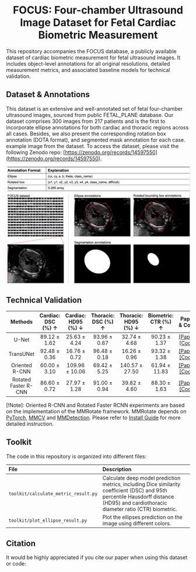 # <div align=center>FOCUS: Four-chamber Ultrasound Image Dataset for Fetal Cardiac Biometric Measurement </div>

This repository accompanies the FOCUS database, a publicly available dataset of cardiac biometric measurement for fetal
ultrasound images.
It includes object-level annotations for all original resolutions, detailed measurement metrics,
and associated baseline models for technical validation.

## Dataset & Annotations

This dataset is an extensive and well-annotated set of fetal four-chamber ultrasound images, sourced from public FETAL_PLANE database.
Our dataset comprises 300 images from 217 patients and is the first to incorporate ellipse annotations for both cardiac and thoracic regions across all cases.
Besides,
we also present the corresponding rotation box annotation (DOTA format), and segmented mask annotation for each case.
example image from the dataset.
To access the dataset, please visit the following Zenodo repo:
[https://zenodo.org/records/14597550](https://zenodo.org/records/14597550).

![Annotation](pictures/annotation.png)


## Technical Validation


|         Methods          | Cardiac: DSC (%) ↑  |  Cardiac: HD95 (%) ↓  | Thoracic: DSC (%) ↑  | Thoracic: HD95 (%) ↓  | Biometric: CTR (%) ↑  |              Paper & Code                                                                                         |
|:------------------------:|:-------------------:|:---------------------:|:--------------------:|:---------------------:|:---------------------:|:-----------------------------------------------------------------------------------------------------------------:|
|          U-Net           |    89.12 ± 1.62     |     25.63 ± 4.24      |     93.96 ± 0.67     |     32.74 ± 4.68      |     90.23 ± 1.37      |          [[Paper]](https://arxiv.org/abs/1505.04597) [[Code]](https://github.com/milesial/Pytorch-UNet)           |   
|        TransUNet         |    92.48 ± 0.36     |     16.76 ± 0.72      |     96.48 ± 0.18     |     16.26 ± 0.96      |     93.32 ± 1.38      |           [[Paper]](https://arxiv.org/abs/2102.04306) [[Code]](https://github.com/Beckschen/TransUNet)            |
|      Oriented R-CNN      |    60.00 ± 3.10     |    109.96 ± 10.06     |     69.42 ± 5.25     |    140.57 ± 27.50     |     61.94 ± 11.83     |          [[Paper]](https://arxiv.org/abs/2108.05699) [[Code]](https://github.com/open-mmlab/mmdetection)          |
|   Rotated Faster R-CNN   |    86.60 ± 0.72     |     27.97 ± 1.28      |     91.00 ± 0.94     |     39.82 ± 4.60      |     88.30 ± 1.63      | [[Paper]](https://dl.acm.org/doi/abs/10.1145/3402597.3402605) [[Code]](https://github.com/open-mmlab/mmdetection) |

[!Note]: Oriented R-CNN and Rotated Faster RCNN experiments are based on the implementation of the MMRotate framework.
MMRotate depends on [PyTorch](https://pytorch.org/), [MMCV](https://github.com/open-mmlab/mmcv) and [MMDetection](https://github.com/open-mmlab/mmdetection).
Please refer to [Install Guide](https://mmrotate.readthedocs.io/en/latest/install.html) for more detailed instruction.


## Toolkit

The code in this repository is organized into different files:

| File                                 | Description                                                                                                                                                                           |
|:-------------------------------------|:--------------------------------------------------------------------------------------------------------------------------------------------------------------------------------------| 
| `toolkit/calculate_metric_result.py` | Calculate deep model prediction metrics, including Dice similarity coefficient (DSC) and 95th percentile Hausdorff distance (HD95) and cardiothoracic diameter ratio (CTR) biometric. |
| `toolkit/plot_ellipse_result.py`     | Plot the ellipses prediction on the image using different colors.                                                                                                                     | 


## Citation
It would be highly appreciated if you cite our paper when using this dataset or code:

